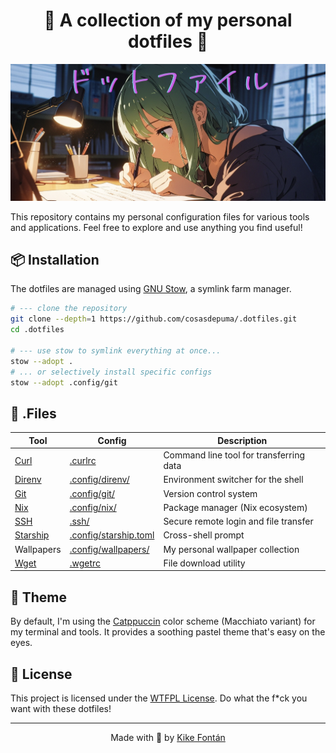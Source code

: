 <div align="center">

# 🌈 A collection of my personal dotfiles 🦄

<img src=".github/logo.png" alt=".dotfiles" />
</div>

This repository contains my personal configuration files for various tools and applications. Feel free to explore and use anything you find useful!

## 📦 Installation

The dotfiles are managed using [GNU Stow](https://www.gnu.org/software/stow/), a symlink farm manager.

```sh
# --- clone the repository
git clone --depth=1 https://github.com/cosasdepuma/.dotfiles.git
cd .dotfiles

# --- use stow to symlink everything at once...
stow --adopt .
# ... or selectively install specific configs
stow --adopt .config/git
```

## 📄 .Files

| Tool | Config | Description |
|------|--------|-------------|
| [Curl](https://curl.se/) | [.curlrc](.curlrc) | Command line tool for transferring data |
| [Direnv](https://direnv.net/) | [.config/direnv/](.config/direnv/) | Environment switcher for the shell |
| [Git](https://git-scm.com/) | [.config/git/](.config/git/) | Version control system |
| [Nix](https://nixos.org/) | [.config/nix/](.config/nix/) | Package manager (Nix ecosystem) |
| [SSH](https://www.openssh.com) | [.ssh/](.ssh/) | Secure remote login and file transfer |
| [Starship](https://starship.rs/) | [.config/starship.toml](.config/starship.toml) | Cross-shell prompt |
| Wallpapers | [.config/wallpapers/](.config/wallpapers/) | My personal wallpaper collection |
| [Wget](https://www.gnu.org/software/wget/) | [.wgetrc](.wgetrc) | File download utility |

## 🎨 Theme

By default, I'm using the [Catppuccin](https://github.com/catppuccin/catppuccin) color scheme (Macchiato variant) for my terminal and tools. It provides a soothing pastel theme that's easy on the eyes.

## 📝 License

This project is licensed under the [WTFPL License](LICENSE). Do what the f*ck you want with these dotfiles!

---

<p align="center">
  Made with 💜 by <a href="https://github.com/CosasDePuma">Kike Fontán</a>
</p>
